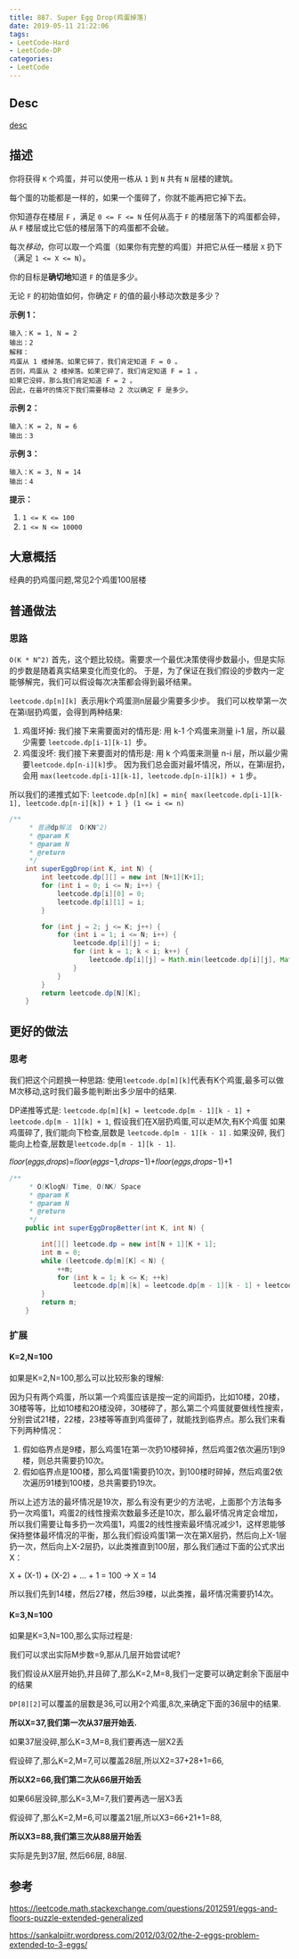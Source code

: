 ```yaml
---
title: 887. Super Egg Drop(鸡蛋掉落)
date: 2019-05-11 21:22:06
tags:
- LeetCode-Hard
- LeetCode-DP
categories:
- LeetCode
---
```




## Desc

[desc](https://leetcode.com/problems/super-egg-drop/)

## 描述

你将获得 `K` 个鸡蛋，并可以使用一栋从 `1` 到 `N`  共有 `N` 层楼的建筑。

每个蛋的功能都是一样的，如果一个蛋碎了，你就不能再把它掉下去。

你知道存在楼层 `F` ，满足 `0 <= F <= N` 任何从高于 `F` 的楼层落下的鸡蛋都会碎，从 `F` 楼层或比它低的楼层落下的鸡蛋都不会破。

每次*移动*，你可以取一个鸡蛋（如果你有完整的鸡蛋）并把它从任一楼层 `X` 扔下（满足 `1 <= X <= N`）。

你的目标是**确切地**知道 `F` 的值是多少。

无论 `F` 的初始值如何，你确定 `F` 的值的最小移动次数是多少？

<!--more-->

**示例 1：**

```
输入：K = 1, N = 2
输出：2
解释：
鸡蛋从 1 楼掉落。如果它碎了，我们肯定知道 F = 0 。
否则，鸡蛋从 2 楼掉落。如果它碎了，我们肯定知道 F = 1 。
如果它没碎，那么我们肯定知道 F = 2 。
因此，在最坏的情况下我们需要移动 2 次以确定 F 是多少。
```

**示例 2：**

```
输入：K = 2, N = 6
输出：3
```

**示例 3：**

```
输入：K = 3, N = 14
输出：4
```

**提示：**

1. `1 <= K <= 100`
2. `1 <= N <= 10000`

## 大意概括

经典的扔鸡蛋问题,常见2个鸡蛋100层楼



## 普通做法

### 思路

`O(K * N^2)`
首先，这个题比较绕。需要求一个最优决策使得步数最小，但是实际的步数是随着真实结果变化而变化的。
于是，为了保证在我们假设的步数内一定能够解完，我们可以假设每次决策都会得到最坏结果。

`leetcode.dp[n][k] `表示用k个鸡蛋测n层最少需要多少步。
我们可以枚举第一次在第i层扔鸡蛋，会得到两种结果:

1. 鸡蛋坏掉: 我们接下来需要面对的情形是: 用 k-1 个鸡蛋来测量 i-1 层，所以最少需要 `leetcode.dp[i-1][k-1] `步。
2. 鸡蛋没坏: 我们接下来要面对的情形是: 用 k 个鸡蛋来测量 n-i 层，所以最少需要` leetcode.dp[n-i][k] `步。
   因为我们总会面对最坏情况，所以，在第i层扔，会用 `max(leetcode.dp[i-1][k-1], leetcode.dp[n-i][k]) + 1` 步。

所以我们的递推式如下:
`leetcode.dp[n][k] = min{ max(leetcode.dp[i-1][k-1], leetcode.dp[n-i][k]) + 1 } (1 <= i <= n)`

```java
/**
     * 普通dp解法  O(KN^2)
     * @param K
     * @param N
     * @return
     */
    int superEggDrop(int K, int N) {
        int leetcode.dp[][] = new int [N+1][K+1];
        for (int i = 0; i <= N; i++) {
            leetcode.dp[i][0] = 0;
            leetcode.dp[i][1] = i;
        }

        for (int j = 2; j <= K; j++) {
            for (int i = 1; i <= N; i++) {
                leetcode.dp[i][j] = i;
                for (int k = 1; k < i; k++) {
                    leetcode.dp[i][j] = Math.min(leetcode.dp[i][j], Math.max(leetcode.dp[k-1][j-1], leetcode.dp[i-k][j]) + 1);
                }
            }
        }
        return leetcode.dp[N][K];
    }
```



## 更好的做法

### 思考

我们把这个问题换一种思路:
使用`leetcode.dp[m][k]`代表有K个鸡蛋,最多可以做M次移动,这时我们最多能判断出多少层中的结果.

DP递推等式是:
`leetcode.dp[m][k] = leetcode.dp[m - 1][k - 1] + leetcode.dp[m - 1][k] + 1`,
假设我们在X层扔鸡蛋,可以走M次,有K个鸡蛋
如果鸡蛋碎了, 我们能向下检查,层数是 `leetcode.dp[m - 1][k - 1]` .
如果没碎, 我们能向上检查,层数是`leetcode.dp[m - 1][k - 1]`.

𝑓𝑙𝑜𝑜𝑟(𝑒𝑔𝑔𝑠,𝑑𝑟𝑜𝑝𝑠)=𝑓𝑙𝑜𝑜𝑟(𝑒𝑔𝑔𝑠−1,𝑑𝑟𝑜𝑝𝑠−1)+𝑓𝑙𝑜𝑜𝑟(𝑒𝑔𝑔𝑠,𝑑𝑟𝑜𝑝𝑠−1)+1

```java
/**
     * O(KlogN) Time, O(NK) Space
     * @param K
     * @param N
     * @return
     */
    public int superEggDropBetter(int K, int N) {

        int[][] leetcode.dp = new int[N + 1][K + 1];
        int m = 0;
        while (leetcode.dp[m][K] < N) {
            ++m;
            for (int k = 1; k <= K; ++k)
                leetcode.dp[m][k] = leetcode.dp[m - 1][k - 1] + leetcode.dp[m - 1][k] + 1;
        }
        return m;
    }
```



### 扩展

#### K=2,N=100
如果是K=2,N=100,那么可以比较形象的理解:

因为只有两个鸡蛋，所以第一个鸡蛋应该是按一定的间距扔，比如10楼，20楼，30楼等等，比如10楼和20楼没碎，30楼碎了，那么第二个鸡蛋就要做线性搜索，分别尝试21楼，22楼，23楼等等直到鸡蛋碎了，就能找到临界点。那么我们来看下列两种情况：

1. 假如临界点是9楼，那么鸡蛋1在第一次扔10楼碎掉，然后鸡蛋2依次遍历1到9楼，则总共需要扔10次。
2. 假如临界点是100楼，那么鸡蛋1需要扔10次，到100楼时碎掉，然后鸡蛋2依次遍历91楼到100楼，总共需要扔19次。

所以上述方法的最坏情况是19次，那么有没有更少的方法呢，上面那个方法每多扔一次鸡蛋1，鸡蛋2的线性搜索次数最多还是10次，那么最坏情况肯定会增加，所以我们需要让每多扔一次鸡蛋1，鸡蛋2的线性搜索最坏情况减少1，这样恩能够保持整体最坏情况的平衡，那么我们假设鸡蛋1第一次在第X层扔，然后向上X-1层扔一次，然后向上X-2层扔，以此类推直到100层，那么我们通过下面的公式求出X：

X + (X-1) + (X-2) + ... + 1 = 100 -> X = 14

所以我们先到14楼，然后27楼，然后39楼，以此类推，最坏情况需要扔14次。



#### K=3,N=100
如果是K=3,N=100,那么实际过程是:

我们可以求出实际M步数=9,那从几层开始尝试呢?

我们假设从X层开始扔,并且碎了,那么K=2,M=8,我们一定要可以确定剩余下面层中的结果

`DP[8][2]`可以覆盖的层数是36,可以用2个鸡蛋,8次,来确定下面的36层中的结果.

**所以X=37,我们第一次从37层开始丢.**

如果37层没碎,那么K=3,M=8,我们要再选一层X2丢

假设碎了,那么K=2,M=7,可以覆盖28层,所以X2=37+28+1=66,

**所以X2=66,我们第二次从66层开始丢**

如果66层没碎,那么K=3,M=7,我们要再选一层X3丢

假设碎了,那么K=2,M=6,可以覆盖21层,所以X3=66+21+1=88,

**所以X3=88,我们第三次从88层开始丢**

实际是先到37层, 然后66层, 88层.



## 参考

https://leetcode.math.stackexchange.com/questions/2012591/eggs-and-floors-puzzle-extended-generalized

https://sankalpiitr.wordpress.com/2012/03/02/the-2-eggs-problem-extended-to-3-eggs/
